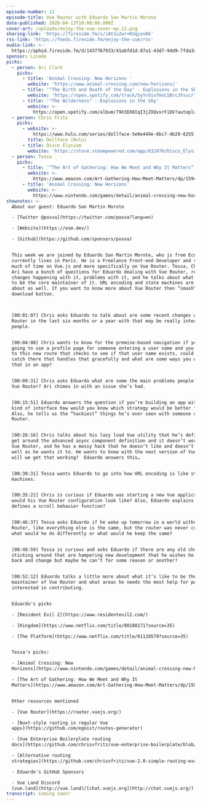 ```yaml
---
episode-number: 12
episode-title: Vue Router with Eduardo San Martin Morote
date-published: 2020-04-13T10:00:00.000Z
cover-art: /uploads/enjoy-the-vue-cover-ep-12.png
sharing-link: 'https://fireside.fm/s/iAt1uZwr+KUqjovKk'
rss-link: 'https://feeds.fireside.fm/enjoy-the-vue/rss'
audio-link: >-
  https://aphid.fireside.fm/d/1437767933/41abfd1d-87a1-43d7-94d9-7fda3a5120e1/36ea6a8f-1982-4011-b9b1-cad094cfca6f.mp3
sponsor: Linode
picks:
  - person: Ari Clark
    picks:
      - title: 'Animal Crossing: New Horizons '
        website: 'https://www.animal-crossing.com/new-horizons/'
      - title: '"The Birth and Death of the Day" - Explosions in the Sky'
        website: 'https://open.spotify.com/track/5yYvVixfmnL5BrcJVsscrT'
      - title: '"The Wilderness" - Explosions in the Sky'
        website: >-
          https://open.spotify.com/album/79X3DX8IqI3jZXQvsrFiDV?autoplay=true&v=L
  - person: Chris Fritz
    picks:
      - website: >-
          https://www.hulu.com/series/dollface-5e0e449e-6bc7-4b29-8255-bc5a5f5a9f0d
        title: Dollface (Hulu)
      - title: Disco Elysium
        website: 'https://store.steampowered.com/app/632470/Disco_Elysium/'
  - person: Tessa
    picks:
      - title: '“The Art of Gathering: How We Meet and Why It Matters”'
        website: >-
          https://www.amazon.com/Art-Gathering-How-Meet-Matters/dp/1594634920/ref=tmm_hrd_swatch_0?_encoding=UTF8&qid=1585603268&sr=8-1
      - title: 'Animal Crossing: New Horizons'
        website: >-
          https://www.nintendo.com/games/detail/animal-crossing-new-horizons-switch/
shownotes: >-
  About our guest: Eduardo San Martin Morote

  - [Twitter @posva](https://twitter.com/posva?lang=en)

  - [Website](https://esm.dev/)

  - [Github](https://github.com/sponsors/posva)


  This week we are joined by Eduardo San Martin Morote, who is from Ecuador, but
  currently lives in Paris. He is a Freelance Front-end Developer and spends
  much of time on Vue.js and more specifically on Vue Router. Tessa, Chris, and
  Ari have a bunch of questions for Eduardo dealing with Vue Router, recent
  changes happening with it, problems with it, and he talks about what it’s like
  to be the core maintainer of it. URL encoding and state machines are talked
  about as well. If you want to know more about Vue Router then “smash” the
  download button. 



  [00:01:07] Chris asks Eduardo to talk about are some recent changes with Vue
  Router in the last six months or a year with that may be really interesting to
  people. 


  [00:04:08] Chris wants to know for the premise-based navigation if you’re
  going to use a profile page for someone entering a user name and you take them
  to this new route that checks to see if that user name exists, could you add a
  catch there that handles that gracefully and what are some ways you would use
  that in an app?


  [00:09:31] Chris asks Eduardo what are some the main problems people have with
  Vue Router? Ari chimes in with an issue she’s had. 


  [00:15:51] Eduardo answers the question if you’re building an app with that
  kind of interface how would you know which strategy would be better for you?
  Also, he tells us the “hackiest” things he’s ever seen with someone using Vue
  Router. 


  [00:26:16] Chris talks about his lazy load Vue utility that he’s defined, to
  get around the advanced async component definition and it doesn’t work with
  Vue Router, and he has a messy hack that he doesn’t like and doesn’t work as
  well as he wants it to. He wants to know with the next version of Vue Router
  will we get that working?  Eduardo answers this…


  [00:30:31] Tessa wants Eduardo to go into how URL encoding is like state
  machines. 


  [00:35:21] Chris is curious if Eduardo was starting a new Vue application what
  would his Vue Router configuration look like? Also, Eduardo explains if he
  defines a scroll behavior function?


  [00:46:37] Tessa asks Eduardo if he woke up tomorrow in a world without Vue
  Router, like everything else is the same, but the router was never created,
  what would he do differently or what would he keep the same?


  [00:48:59] Tessa is curious and asks Eduardo if there are any old choices
  sticking around that are hampering new development that he wishes he could go
  back and change but maybe he can’t for some reason or another? 


  [00:52:12] Eduardo talks a little more about what it’s like to be the core
  maintainer of Vue Router and what areas he needs the most help for people
  interested in contributing.


  Eduardo's picks

  - [Resident Evil 2](https://www.residentevil2.com/)

  - [Kingdom](https://www.netflix.com/title/80180171?source=35)

  - [The Platform](https://www.netflix.com/title/81128579?source=35)


  Tessa's picks:

  - [Animal Crossing: New
  Horizons](https://www.nintendo.com/games/detail/animal-crossing-new-horizons-switch/)

  - [The Art of Gathering: How We Meet and Why It
  Matters](https://www.amazon.com/Art-Gathering-How-Meet-Matters/dp/1594634920/ref=tmm_hrd_swatch_0?_encoding=UTF8&qid=1585603268&sr=8-1)


  Other resources mentioned

  - [Vue Router](https://router.vuejs.org/)

  - [Nuxt-style routing in regular Vue
  apps](https://github.com/egoist/routes-generator)

  - [Vue Enterprise Boilerplate routing
  docs](https://github.com/chrisvfritz/vue-enterprise-boilerplate/blob/master/docs/routing.md)

  - [Alternative routing
  strategies](https://github.com/chrisvfritz/vue-2.0-simple-routing-example)

  - Eduardo's GitHub Sponsors

  - Vue Land Discord
  [vue.land](http://vue.land)/[chat.vuejs.org](http://chat.vuejs.org/)
transcript: Coming soon!
---
```

